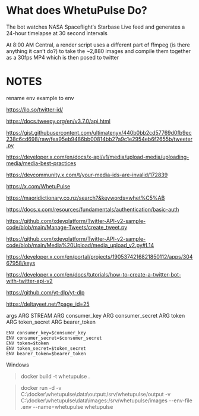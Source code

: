 # What does WhetuPulse Do?

The bot watches NASA Spaceflight‘s Starbase Live feed and generates a 24-hour timelapse at 30 second intervals

At 8:00 AM Central, a render script uses a different part of ffmpeg (is there anything it can’t do?) to take the ~2,880 images and compile them together as a 30fps MP4 which is then posed to twitter

# NOTES

rename env example to env

https://ilo.so/twitter-id/

https://docs.tweepy.org/en/v3.7.0/api.html

https://gist.githubusercontent.com/ultimatenyx/440b0bb2cd57769d0fb9ec238c6cd698/raw/fea95eb9486bb00814bb27a9c1e2954eb6f2655b/tweeter.py

https://developer.x.com/en/docs/x-api/v1/media/upload-media/uploading-media/media-best-practices

https://devcommunity.x.com/t/your-media-ids-are-invalid/172839

https://x.com/WhetuPulse

https://maoridictionary.co.nz/search?&keywords=whet%C5%AB

https://docs.x.com/resources/fundamentals/authentication/basic-auth

https://github.com/xdevplatform/Twitter-API-v2-sample-code/blob/main/Manage-Tweets/create_tweet.py

https://github.com/xdevplatform/Twitter-API-v2-sample-code/blob/main/Media%20Upload/media_upload_v2.py#L14

https://developer.x.com/en/portal/projects/1905374216821850112/apps/30467958/keys

https://developer.x.com/en/docs/tutorials/how-to-create-a-twitter-bot-with-twitter-api-v2

https://github.com/yt-dlp/yt-dlp

https://deltayeet.net/?page_id=25




args
    ARG STREAM
    ARG consumer_key
    ARG consumer_secret
    ARG token
    ARG token_secret
    ARG bearer_token

    ENV consumer_key=$consumer_key
    ENV consumer_secret=$consumer_secret
    ENV token=$token
    ENV token_secret=$token_secret
    ENV bearer_token=$bearer_token

Windows
> docker build -t whetupulse .

> docker run -d -v C:\docker\whetupulse\data\output:/srv/whetupulse/output -v C:\docker\whetupulse\data\images:/srv/whetupulse/images  --env-file .env --name=whetupulse whetupulse